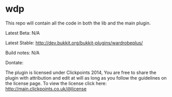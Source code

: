 wdp
===
This repo will contain all the code in both the lib and the main plugin.

Latest Beta:
N/A

Latest Stable:
http://dev.bukkit.org/bukkit-plugins/wardrobeplus/

Build notes:
N/A

Dontate:

<script src="paypal-button.min.js?merchant=lkpmods@gmail.com"
    data-button="donate"
    data-name="WDP-LIB open source contribution"
    data-amount="1.00"
    async
></script>

The plugin is licensed under Clickpoints 2014, You are free to share the plugin with attribution and edit at will as long as you follow the guidelines on the license page. To view the license click here: http://main.clickpoints.co.uk/@license
